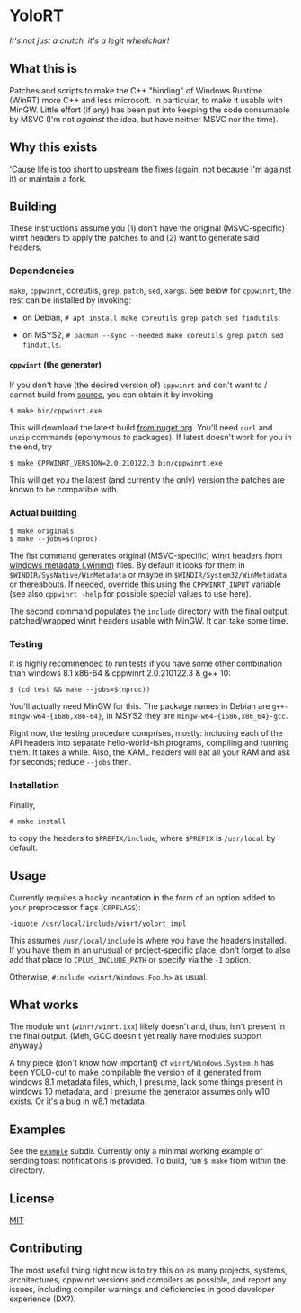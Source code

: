 # YoloRT

*It's not just a crutch, it's a legit wheelchair!*

## What this is

Patches and scripts to make the C++ "binding" of Windows Runtime (WinRT) more
C++ and less microsoft. In particular, to make it usable with MinGW. Little
effort (if any) has been put into keeping the code consumable by MSVC (I'm not
*against* the idea, but have neither MSVC nor the time).


## Why this exists

'Cause life is too short to upstream the fixes (again, not because I'm against
it) or maintain a fork.


## Building

These instructions assume you (1) don't have the original (MSVC-specific) winrt
headers to apply the patches to and (2) want to generate said headers.

### Dependencies

`make`, `cppwinrt`, coreutils, `grep`, `patch`, `sed`, `xargs`. See below for
`cppwinrt`, the rest can be installed by invoking:

* on Debian, `# apt install make coreutils grep patch sed findutils`;

* on MSYS2, `# pacman --sync --needed make coreutils grep patch sed findutils`.

#### `cppwinrt` (the generator)
If you don't have (the desired version of) `cppwinrt` and don't want to / cannot
build from [source](https://github.com/microsoft/cppwinrt), you can obtain it by
invoking

`$ make bin/cppwinrt.exe`

This will download the latest build
[from nuget.org](https://www.nuget.org/packages/Microsoft.Windows.CppWinRT/).
You'll need `curl` and `unzip` commands (eponymous to packages). If latest
doesn't work for you in the end, try

`$ make CPPWINRT_VERSION=2.0.210122.3 bin/cppwinrt.exe`

This will get you the latest (and currently the only) version the patches are
known to be compatible with.

### Actual building

```
$ make originals
$ make --jobs=$(nproc)
```

The fist command generates original (MSVC-specific) winrt headers from [windows
metadata (.winmd)](https://docs.microsoft.com/en-us/uwp/winrt-cref/winmd-files)
files. By default it looks for them in `$WINDIR/SysNative/WinMetadata` or maybe
in `$WINDIR/System32/WinMetadata` or thereabouts. If needed, override this using
the `CPPWINRT_INPUT` variable (see also `cppwinrt -help` for possible special
values to use here).

The second command populates the `include` directory with the final output:
patched/wrapped winrt headers usable with MinGW. It can take some time.

### Testing

It is highly recommended to run tests if you have some other combination than
windows 8.1 x86-64 & cppwinrt 2.0.210122.3 & g++ 10:

`$ (cd test && make --jobs=$(nproc))`

You'll actually need MinGW for this. The package names in Debian are
`g++-mingw-w64-{i686,x86-64}`, in MSYS2 they are `mingw-w64-{i686,x86_64}-gcc`.

Right now, the testing procedure comprises, mostly: including each of the API
headers into separate hello-world-ish programs, compiling and running them. It
takes a while. Also, the XAML headers will eat all your RAM and ask for
seconds; reduce `--jobs` then.

### Installation

Finally,

`# make install`

to copy the headers to `$PREFIX/include`, where `$PREFIX` is `/usr/local` by
default.


## Usage

Currently requires a hacky incantation in the form of an option added to your
preprocessor flags (`CPPFLAGS`):

`-iquote /usr/local/include/winrt/yolort_impl`

This assumes `/usr/local/include` is where you have the headers installed. If
you have them in an unusual or project-specific place, don't forget to also add
that place to `CPLUS_INCLUDE_PATH` or specify via the `-I` option.

Otherwise, `#include <winrt/Windows.Foo.h>` as usual.


## What works

The module unit (`winrt/winrt.ixx`) likely doesn't and, thus, isn't present in
the final output. (Meh, GCC doesn't yet really have modules support anyway.)

A tiny piece (don't know how important) of `winrt/Windows.System.h` has been
YOLO-cut to make compilable the version of it generated from windows 8.1
metadata files, which, I presume, lack some things present in windows 10
metadata, and I presume the generator assumes only w10 exists. Or it's a bug in
w8.1 metadata.


## Examples

See the [`example`](example/) subdir. Currently only a minimal working example
of sending toast notifications is provided. To build, run `$ make` from within
the directory.


## License

[MIT](LICENSE.md)


## Contributing

The most useful thing right now is to try this on as many projects, systems,
architectures, cppwinrt versions and compilers as possible, and report any
issues, including compiler warnings and deficiencies in good developer
experience (DX?).
